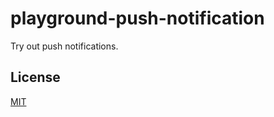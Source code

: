 # playground-push-notification
Try out push notifications.

## License
[MIT](https://tldrlegal.com/license/mit-license)

